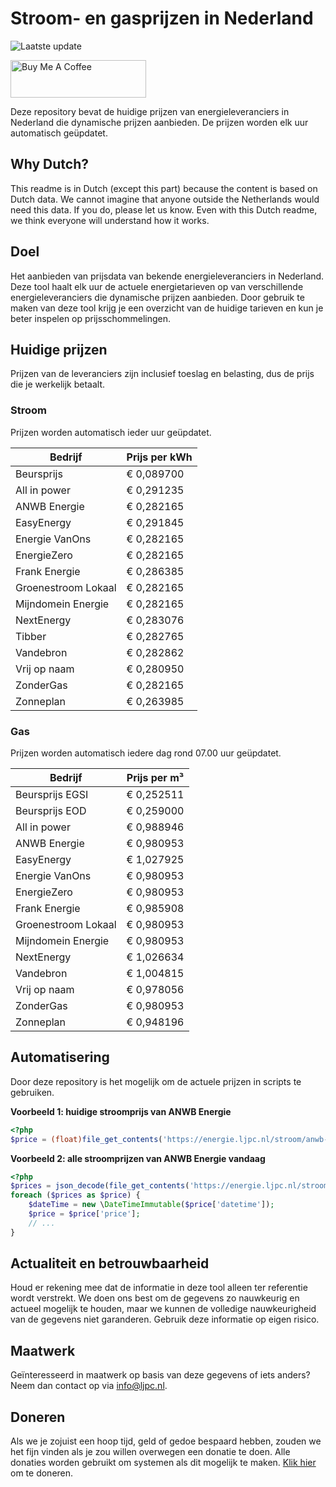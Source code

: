 # Stroom- en gasprijzen in Nederland

![Laatste update](https://img.shields.io/badge/laatste%20update-2023--06--09%2001%3A00%20CET-brightgreen)

<a href="https://www.buymeacoffee.com/Lars-" target="_blank"><img src="https://cdn.buymeacoffee.com/buttons/v2/default-orange.png" alt="Buy Me A Coffee" height="60" style="height: 60px !important;width: 217px !important;" ></a>

Deze repository bevat de huidige prijzen van energieleveranciers in Nederland die dynamische prijzen aanbieden. De prijzen worden elk uur automatisch geüpdatet.

## Why Dutch?

This readme is in Dutch (except this part) because the content is based on Dutch data. We cannot imagine that anyone outside the Netherlands would need this data. If you do, please let us know. Even with this Dutch readme, we think
everyone will understand how it works.

## Doel

Het aanbieden van prijsdata van bekende energieleveranciers in Nederland. Deze tool haalt elk uur de actuele energietarieven op van verschillende energieleveranciers die dynamische prijzen aanbieden. Door gebruik te maken van deze tool
krijg je een overzicht van de huidige tarieven en kun je beter inspelen op prijsschommelingen.

## Huidige prijzen

Prijzen van de leveranciers zijn inclusief toeslag en belasting, dus de prijs die je werkelijk betaalt.

### Stroom

Prijzen worden automatisch ieder uur geüpdatet.

 Bedrijf | Prijs per kWh 
---------|---------------
Beursprijs | € 0,089700
All in power | € 0,291235
ANWB Energie | € 0,282165
EasyEnergy | € 0,291845
Energie VanOns | € 0,282165
EnergieZero | € 0,282165
Frank Energie | € 0,286385
Groenestroom Lokaal | € 0,282165
Mijndomein Energie | € 0,282165
NextEnergy | € 0,283076
Tibber | € 0,282765
Vandebron | € 0,282862
Vrij op naam | € 0,280950
ZonderGas | € 0,282165
Zonneplan | € 0,263985


### Gas

Prijzen worden automatisch iedere dag rond 07.00 uur geüpdatet.

 Bedrijf | Prijs per m³ 
---------|--------------
Beursprijs EGSI | € 0,252511
Beursprijs EOD | € 0,259000
All in power | € 0,988946
ANWB Energie | € 0,980953
EasyEnergy | € 1,027925
Energie VanOns | € 0,980953
EnergieZero | € 0,980953
Frank Energie | € 0,985908
Groenestroom Lokaal | € 0,980953
Mijndomein Energie | € 0,980953
NextEnergy | € 1,026634
Vandebron | € 1,004815
Vrij op naam | € 0,978056
ZonderGas | € 0,980953
Zonneplan | € 0,948196


## Automatisering

Door deze repository is het mogelijk om de actuele prijzen in scripts te gebruiken.

**Voorbeeld 1: huidige stroomprijs van ANWB Energie**

```php
<?php
$price = (float)file_get_contents('https://energie.ljpc.nl/stroom/anwb-energie-nu.txt');

```

**Voorbeeld 2: alle stroomprijzen van ANWB Energie vandaag**

```php
<?php
$prices = json_decode(file_get_contents('https://energie.ljpc.nl/stroom/all-in-power-vandaag.json'),true);
foreach ($prices as $price) {
    $dateTime = new \DateTimeImmutable($price['datetime']);
    $price = $price['price'];
    // ...
}
```

## Actualiteit en betrouwbaarheid

Houd er rekening mee dat de informatie in deze tool alleen ter referentie wordt verstrekt. We doen ons best om de gegevens zo nauwkeurig en actueel mogelijk te houden, maar we kunnen de volledige nauwkeurigheid van de gegevens niet
garanderen. Gebruik deze informatie op eigen risico.

## Maatwerk

Geïnteresseerd in maatwerk op basis van deze gegevens of iets anders? Neem dan contact op
via [info@ljpc.nl](mailto:info@ljpc.nl?subject=Energie%20prijzen).

## Doneren

Als we je zojuist een hoop tijd, geld of gedoe bespaard hebben, zouden we het fijn vinden als je zou willen overwegen een
donatie te doen. Alle donaties worden gebruikt om systemen als dit mogelijk te
maken. [Klik hier](https://www.buymeacoffee.com/Lars-) om te doneren.

